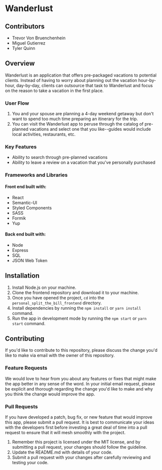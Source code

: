 # Wanderlust

## Contributors
* Trevor Von Bruenchenhein
* Miguel Gutierrez
* Tyler Quinn

## Overview
Wanderlust is an application that offers pre-packaged vacations to potential clients. Instead of having to worry about planning out the vacation hour-by-hour, day-by-day, clients can outsource that task to Wanderlust and focus on the reason to take a vacation in the first place.

### User Flow
1.  You and your spouse are planning a 4-day weekend getaway but don't want to spend too much time preparing an itinerary for the trip.
2.  You can visit the Wanderlust app to peruse through the catalog of pre-planned vacations and select one that you like--guides would include local activities, restaurants, etc.

  
### Key Features
* Ability to search through pre-planned vacations
* Ability to leave a review on a vacation that you've personally purchased

### Frameworks and Libraries
#### Front end built with:
* React
* Semantic-UI
* Styled Components
* SASS
* Formik
* Yup

#### Back end built with:
* Node
* Express
* SQL
* JSON Web Token

## Installation
1.  Install Node.js on your machine.
2.  Clone the frontend repository and download it to your machine.
3.  Once you have opened the project, `cd` into the `personal_split_the_bill_frontend` directory.
4.  Install dependencies by running the `npm install` or `yarn install` command.
5.  Run the app in development mode by running the `npm start` or `yarn start` command.

## Contributing
If you'd like to contribute to this repository, please discuss the change you'd like to make via email with the owner of this repository.

### Feature Requests
We would love to hear from you about any features or fixes that might make the app better in any sense of the word.  In your initial email request, please be explicit and thorough regarding the change you'd like to make and why you think the change would improve the app.

### Pull Requests
If you have developed a patch, bug fix, or new feature that would improve this app, please submit a pull request. It is best to communicate your ideas with the developers first before investing a great deal of time into a pull request to ensure that it will mesh smoothly with the project.

1.  Remember this project is licensed under the MIT license, and by submitting a pull request, your changes should follow the guideline.
2.  Update the README.md with details of your code.
3.  Submit a pull request with your changes after carefully reviewing and testing your code.
